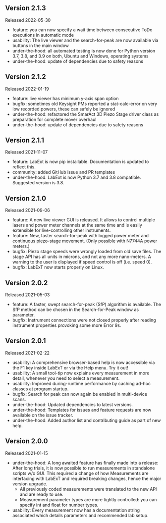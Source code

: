 ## Version 2.1.3
Released 2022-05-30

* feature: you can now specify a wait time between consecutive ToDo executions in automatic mode
* usability: The live viewer and the search-for-peak are now available via buttons in the main window
* under-the-hood: all automated testing is now done for Python version 3.7, 3.8, and 3.9 on both, Ubuntu and Windows, operating systems
* under-the-hood: update of dependencies due to safety reasons

## Version 2.1.2
Released 2022-01-19

* feature: live viewer has minimum y-axis span option
* bugfix: sometimes old Keysight PMs reported a stat-calc-error on very low recorded powers, these can safely be ignored
* under-the-hood: refactored the SmarAct 3D Piezo Stage driver class as preparation for complete mover overhaul
* under-the-hood: update of dependencies due to safety reasons

## Version 2.1.1
Released 2021-11-07

* feature: LabExt is now pip installable. Documentation is updated to reflect this.
* community: added GitHub issue and PR templates
* under-the-hood: LabExt is now Python 3.7 and 3.8 compatible. Suggested version is 3.8.

## Version 2.1.0
Released 2021-09-06

* feature: A new live viewer GUI is released. It allows to control multiple lasers and power meter channels at the same time and is easily extensible for live-controlling other instruments.
* feature: New, faster search-for-peak with logged power meter and continuous piezo-stage movement. (Only possible with N7744A power meters.)
* bugfix: Piezo stage speeds were wrongly loaded from old save files. The stage API has all units in microns, and not any more nano-meters. A warning to the user is displayed if speed control is off (i.e. speed 0).
* bugfix: LabExT now starts properly on Linux.

## Version 2.0.2
Released 2021-05-03

* feature: A faster, swept search-for-peak (SfP) algorithm is available. The SfP method can be chosen in the Search-for-Peak window as parameter.
* bugfix: Instrument connections were not closed properly after reading instrument properties provoking some more Error 9s.

## Version 2.0.1
Released 2021-02-22

* usability: A comprehensive browser-based help is now accessible via the F1 key inside LabExT or via the Help menu. Try it out!
* usability: A small tool-tip now explains every measurement in more detail, whenever you need to select a measurement.
* usability: Improved during-runtime performance by caching ad-hoc classes at program startup.
* bugfix: Search for peak can now again be enabled in multi-device scans.
* under-the-hood: Updated dependencies to latest versions.
* under-the-hood: Templates for issues and feature requests are now available on the issue tracker.
* under-the-hood: Added author list and contributing guide as part of new help.

## Version 2.0.0
Released 2021-01-15

* under-the-hood: A long awaited feature has finally made into a release: After long trials, it is now possible to run measurements in standalone scripts w/o GUI. This required a change of how Measurements are interfacing with LabExT and required breaking changes, hence the major version upgrade.
  * All previously coded measurements were translated to the new API and are ready to use.
  * Measurement parameter types are more tightly controlled: you can specify int and float for number types.
* usability: Every measurement now has a documentation string associated which details parameters and recommended lab setup.
